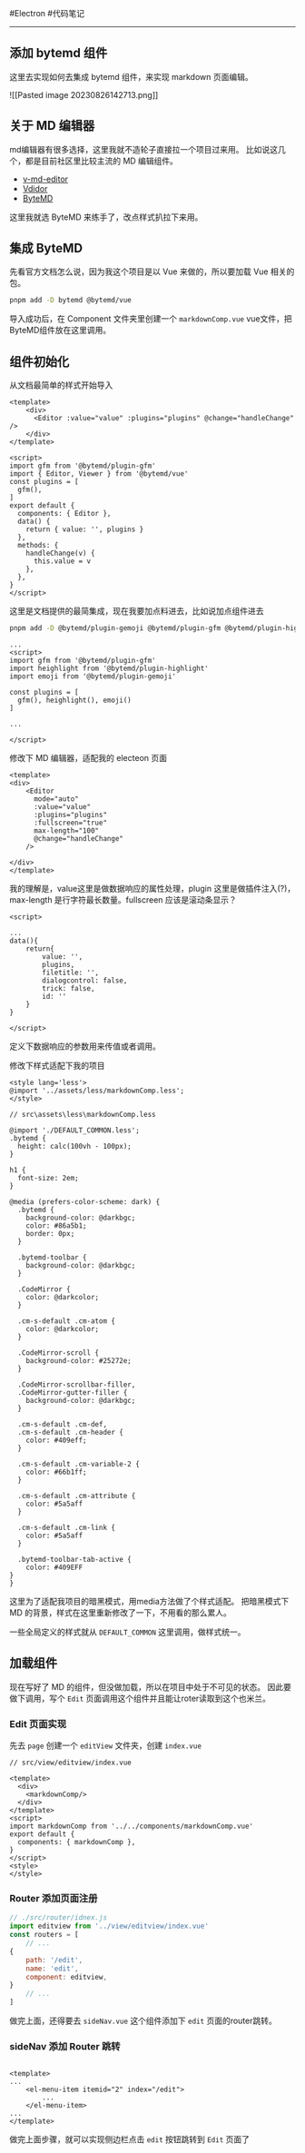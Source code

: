 #Electron #代码笔记 

---

## 添加 bytemd 组件

这里去实现如何去集成 bytemd 组件，来实现 markdown 页面编辑。

![[Pasted image 20230826142713.png]]

## 关于 MD 编辑器

md编辑器有很多选择，这里我就不造轮子直接拉一个项目过来用。
比如说这几个，都是目前社区里比较主流的 MD 编辑组件。
- [v-md-editor](https://code-farmer-i.github.io/vue-markdown-editor/zh/)
- [Vdidor](https://b3log.org/vditor)
- [ByteMD](https://bytemd.js.org/)

这里我就选 ByteMD 来练手了，改点样式扒拉下来用。

## 集成 ByteMD

先看官方文档怎么说，因为我这个项目是以 Vue 来做的，所以要加载 Vue 相关的包。

```sh
pnpm add -D bytemd @bytemd/vue
```

导入成功后，在 Component 文件夹里创建一个 `markdownComp.vue` vue文件，把ByteMD组件放在这里调用。

## 组件初始化

从文档最简单的样式开始导入

```vue
<template>
	<div>
	  <Editor :value="value" :plugins="plugins" @change="handleChange" />
	</div>
</template>

<script>
import gfm from '@bytemd/plugin-gfm'
import { Editor, Viewer } from '@bytemd/vue'
const plugins = [
  gfm(),
]
export default {
  components: { Editor },
  data() {
    return { value: '', plugins }
  },
  methods: {
    handleChange(v) {
      this.value = v
    },
  },
}
</script>
```

这里是文档提供的最简集成，现在我要加点料进去，比如说加点组件进去

```sh
pnpm add -D @bytemd/plugin-gemoji @bytemd/plugin-gfm @bytemd/plugin-highlight
```

```vue
...
<script>
import gfm from '@bytemd/plugin-gfm'
import heighlight from '@bytemd/plugin-highlight'
import emoji from '@bytemd/plugin-gemoji'

const plugins = [
  gfm(), heighlight(), emoji()
]

...

</script>
```


修改下 MD 编辑器，适配我的 electeon 页面

```vue
<template>
<div>
    <Editor
      mode="auto"
      :value="value"
      :plugins="plugins"
      :fullscreen="true"
      max-length="100"
      @change="handleChange"
    />
    
</div>
</template>
```

我的理解是，value这里是做数据响应的属性处理，plugin 这里是做插件注入(?)，max-length 是行字符最长数量。fullscreen 应该是滚动条显示？

```vue
<script>

...
data(){
	return{
		value: '',
		plugins,
		filetitle: '',
		dialogcontrol: false,
		trick: false,
		id: ''
	}
}

</script>
```

定义下数据响应的参数用来传值或者调用。

修改下样式适配下我的项目
```vue
<style lang='less'>
@import '../assets/less/markdownComp.less';
</style>
```

```less
// src\assets\less\markdownComp.less

@import './DEFAULT_COMMON.less';
.bytemd {
  height: calc(100vh - 100px);
}

h1 {
  font-size: 2em;
}

@media (prefers-color-scheme: dark) {
  .bytemd {
    background-color: @darkbgc;
    color: #86a5b1;
    border: 0px;
  }

  .bytemd-toolbar {
    background-color: @darkbgc;
  }

  .CodeMirror {
    color: @darkcolor;
  }

  .cm-s-default .cm-atom {
    color: @darkcolor;
  }

  .CodeMirror-scroll {
    background-color: #25272e;
  }

  .CodeMirror-scrollbar-filler,
  .CodeMirror-gutter-filler {
    background-color: @darkbgc;
  }

  .cm-s-default .cm-def,
  .cm-s-default .cm-header {
    color: #409eff;
  }

  .cm-s-default .cm-variable-2 {
    color: #66b1ff;
  }

  .cm-s-default .cm-attribute {
    color: #5a5aff
  }

  .cm-s-default .cm-link {
    color: #5a5aff
  }

  .bytemd-toolbar-tab-active {
    color: #409EFF
}
}

```

这里为了适配我项目的暗黑模式，用media方法做了个样式适配。
把暗黑模式下 MD 的背景，样式在这里重新修改了一下，不用看的那么累人。

一些全局定义的样式就从 `DEFAULT_COMMON` 这里调用，做样式统一。


## 加载组件

现在写好了 MD 的组件，但没做加载，所以在项目中处于不可见的状态。
因此要做下调用，写个 `Edit` 页面调用这个组件并且能让roter读取到这个也米兰。

### Edit 页面实现

先去 `page` 创建一个 `editView` 文件夹，创建  `index.vue`

```vue
// src/view/editview/index.vue

<template>
  <div>
    <markdownComp/>
  </div>
</template>
<script>
import markdownComp from '../../components/markdownComp.vue'
export default {
  components: { markdownComp },
}
</script>
<style>
</style>
```

### Router 添加页面注册

```js
// ./src/router/idnex.js
import editview from '../view/editview/index.vue'
const routers = [ 
	// ...
{
	path: '/edit',
	name: 'edit',
	component: editview,
}
	// ...
]
```

做完上面，还得要去 `sideNav.vue` 这个组件添加下 `edit` 页面的router跳转。

### sideNav 添加 Router 跳转

```vue

<template>
...
	<el-menu-item itemid="2" index="/edit">
		...
	</el-menu-item>
...
</template>
```

做完上面步骤，就可以实现侧边栏点击 `edit` 按钮跳转到 `Edit` 页面了

